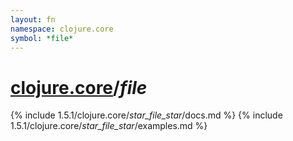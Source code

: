 ```yaml
---
layout: fn
namespace: clojure.core
symbol: *file*
---
```


# [clojure.core](../)/*file*

{% include 1.5.1/clojure.core/_star_file_star_/docs.md %}
{% include 1.5.1/clojure.core/_star_file_star_/examples.md %}

